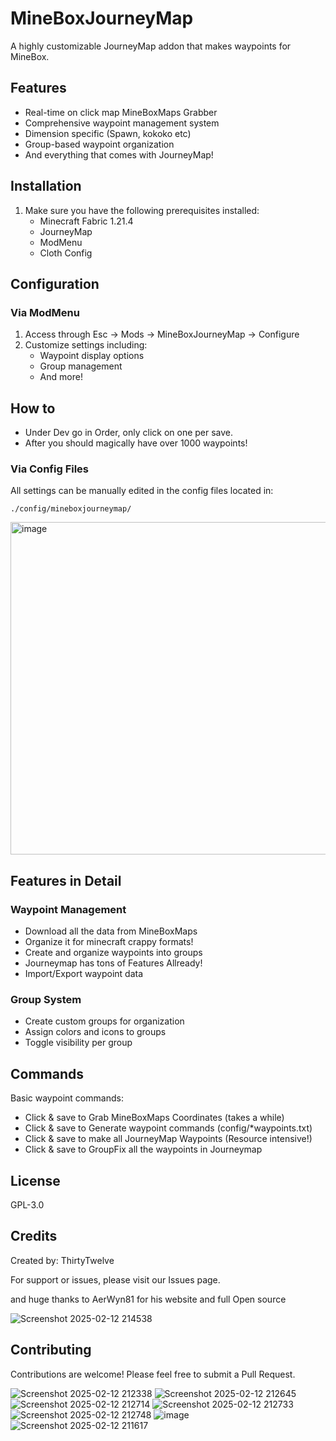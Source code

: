 # MineBoxJourneyMap

A highly customizable JourneyMap addon that makes waypoints for MineBox.

## Features

- Real-time on click map MineBoxMaps Grabber
- Comprehensive waypoint management system
- Dimension specific (Spawn, kokoko etc)
- Group-based waypoint organization
- And everything that comes with JourneyMap!

## Installation

1. Make sure you have the following prerequisites installed:
   - Minecraft Fabric 1.21.4
   - JourneyMap
   - ModMenu
   - Cloth Config

## Configuration

### Via ModMenu

1. Access through Esc → Mods → MineBoxJourneyMap → Configure
2. Customize settings including:
   - Waypoint display options
   - Group management
   - And more!

## How to
 - Under Dev go in Order, only click on one per save.
 - After you should magically have over 1000 waypoints!
### Via Config Files

All settings can be manually edited in the config files located in:
```
./config/mineboxjourneymap/
```
<img width="532" alt="image" src="https://github.com/user-attachments/assets/d6a765b1-686f-4dcf-a489-e9068f7fce73" />


## Features in Detail

### Waypoint Management
- Download all the data from MineBoxMaps
- Organize it for minecraft crappy formats!
- Create and organize waypoints into groups
- Journeymap has tons of Features Allready!
- Import/Export waypoint data

### Group System
- Create custom groups for organization
- Assign colors and icons to groups
- Toggle visibility per group

## Commands

Basic waypoint commands:
- Click & save to Grab MineBoxMaps Coordinates (takes a while)
- Click & save to Generate waypoint commands (config/*waypoints.txt)
- Click & save to make all JourneyMap Waypoints (Resource intensive!)
- Click & save to GroupFix all the waypoints in Journeymap

## License
GPL-3.0

## Credits

Created by: ThirtyTwelve

For support or issues, please visit our Issues page.

and huge thanks to AerWyn81 for his website and full Open source

![Screenshot 2025-02-12 214538](https://github.com/user-attachments/assets/68eebfe3-c9d6-46c0-92a5-09cb275756b3)


## Contributing

Contributions are welcome! Please feel free to submit a Pull Request.

![Screenshot 2025-02-12 212338](https://github.com/user-attachments/assets/fdaf9b8e-abb9-4293-aad9-b941257ad449)
![Screenshot 2025-02-12 212645](https://github.com/user-attachments/assets/ccda4483-52ce-4e32-a9dc-5335607ecf63)
![Screenshot 2025-02-12 212714](https://github.com/user-attachments/assets/3317b229-9ce5-4a99-a1d6-d34980298e39)
![Screenshot 2025-02-12 212733](https://github.com/user-attachments/assets/2bef8554-ad18-44ef-9575-60b9829db946)
![Screenshot 2025-02-12 212748](https://github.com/user-attachments/assets/47ec2304-c833-4046-821f-8f569cfdec22)
![image](https://github.com/user-attachments/assets/0016a2dd-755b-4786-b8b7-4618e17326b7)
![Screenshot 2025-02-12 211617](https://github.com/user-attachments/assets/0c9b47b2-d862-4091-86cb-7e616170ac2e)

